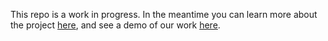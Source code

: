 This repo is a work in progress.
In the meantime you can learn more about the project [here](https://github.com/ES-COCO), and see a demo of our work [here](https://es-coco.github.io/es-coco/).
